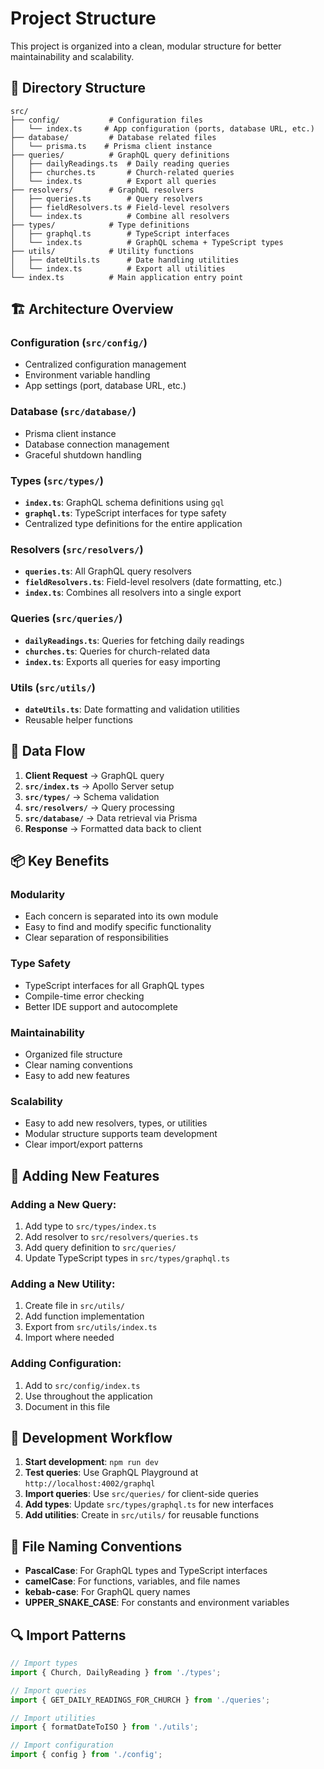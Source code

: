 # Project Structure

This project is organized into a clean, modular structure for better maintainability and scalability.

## 📁 Directory Structure

```
src/
├── config/           # Configuration files
│   └── index.ts     # App configuration (ports, database URL, etc.)
├── database/         # Database related files
│   └── prisma.ts    # Prisma client instance
├── queries/          # GraphQL query definitions
│   ├── dailyReadings.ts  # Daily reading queries
│   ├── churches.ts       # Church-related queries
│   └── index.ts          # Export all queries
├── resolvers/        # GraphQL resolvers
│   ├── queries.ts        # Query resolvers
│   ├── fieldResolvers.ts # Field-level resolvers
│   └── index.ts          # Combine all resolvers
├── types/            # Type definitions
│   ├── graphql.ts        # TypeScript interfaces
│   └── index.ts          # GraphQL schema + TypeScript types
├── utils/            # Utility functions
│   ├── dateUtils.ts      # Date handling utilities
│   └── index.ts          # Export all utilities
└── index.ts          # Main application entry point
```

## 🏗️ Architecture Overview

### **Configuration (`src/config/`)**
- Centralized configuration management
- Environment variable handling
- App settings (port, database URL, etc.)

### **Database (`src/database/`)**
- Prisma client instance
- Database connection management
- Graceful shutdown handling

### **Types (`src/types/`)**
- **`index.ts`**: GraphQL schema definitions using `gql`
- **`graphql.ts`**: TypeScript interfaces for type safety
- Centralized type definitions for the entire application

### **Resolvers (`src/resolvers/`)**
- **`queries.ts`**: All GraphQL query resolvers
- **`fieldResolvers.ts`**: Field-level resolvers (date formatting, etc.)
- **`index.ts`**: Combines all resolvers into a single export

### **Queries (`src/queries/`)**
- **`dailyReadings.ts`**: Queries for fetching daily readings
- **`churches.ts`**: Queries for church-related data
- **`index.ts`**: Exports all queries for easy importing

### **Utils (`src/utils/`)**
- **`dateUtils.ts`**: Date formatting and validation utilities
- Reusable helper functions

## 🔄 Data Flow

1. **Client Request** → GraphQL query
2. **`src/index.ts`** → Apollo Server setup
3. **`src/types/`** → Schema validation
4. **`src/resolvers/`** → Query processing
5. **`src/database/`** → Data retrieval via Prisma
6. **Response** → Formatted data back to client

## 📦 Key Benefits

### **Modularity**
- Each concern is separated into its own module
- Easy to find and modify specific functionality
- Clear separation of responsibilities

### **Type Safety**
- TypeScript interfaces for all GraphQL types
- Compile-time error checking
- Better IDE support and autocomplete

### **Maintainability**
- Organized file structure
- Clear naming conventions
- Easy to add new features

### **Scalability**
- Easy to add new resolvers, types, or utilities
- Modular structure supports team development
- Clear import/export patterns

## 🚀 Adding New Features

### Adding a New Query:
1. Add type to `src/types/index.ts`
2. Add resolver to `src/resolvers/queries.ts`
3. Add query definition to `src/queries/`
4. Update TypeScript types in `src/types/graphql.ts`

### Adding a New Utility:
1. Create file in `src/utils/`
2. Add function implementation
3. Export from `src/utils/index.ts`
4. Import where needed

### Adding Configuration:
1. Add to `src/config/index.ts`
2. Use throughout the application
3. Document in this file

## 🔧 Development Workflow

1. **Start development**: `npm run dev`
2. **Test queries**: Use GraphQL Playground at `http://localhost:4002/graphql`
3. **Import queries**: Use `src/queries/` for client-side queries
4. **Add types**: Update `src/types/graphql.ts` for new interfaces
5. **Add utilities**: Create in `src/utils/` for reusable functions

## 📝 File Naming Conventions

- **PascalCase**: For GraphQL types and TypeScript interfaces
- **camelCase**: For functions, variables, and file names
- **kebab-case**: For GraphQL query names
- **UPPER_SNAKE_CASE**: For constants and environment variables

## 🔍 Import Patterns

```typescript
// Import types
import { Church, DailyReading } from './types';

// Import queries
import { GET_DAILY_READINGS_FOR_CHURCH } from './queries';

// Import utilities
import { formatDateToISO } from './utils';

// Import configuration
import { config } from './config';
``` 